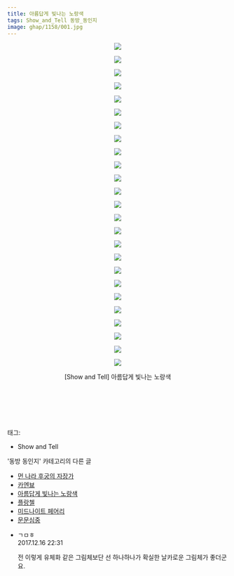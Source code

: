 ```yaml
---
title: 아름답게 빛나는 노랑색
tags: Show_and_Tell 동방_동인지
image: ghap/1158/001.jpg
---
```

<div class="article">
<p style="text-align: center; clear: none; float: none;"><img src="{{ site.nasurl }}/ghap/1158/001.jpg"/></p>
<p style="text-align: center; clear: none; float: none;"><img src="{{ site.nasurl }}/ghap/1158/002.jpg"/></p>
<p style="text-align: center; clear: none; float: none;"><img src="{{ site.nasurl }}/ghap/1158/003.jpg"/></p>
<p style="text-align: center; clear: none; float: none;"><img src="{{ site.nasurl }}/ghap/1158/004.jpg"/></p>
<p style="text-align: center; clear: none; float: none;"><img src="{{ site.nasurl }}/ghap/1158/005.jpg"/></p>
<p style="text-align: center; clear: none; float: none;"><img src="{{ site.nasurl }}/ghap/1158/006.jpg"/></p>
<p style="text-align: center; clear: none; float: none;"><img src="{{ site.nasurl }}/ghap/1158/007.jpg"/></p>
<p style="text-align: center; clear: none; float: none;"><img src="{{ site.nasurl }}/ghap/1158/008.jpg"/></p>
<p style="text-align: center; clear: none; float: none;"><img src="{{ site.nasurl }}/ghap/1158/009.jpg"/></p>
<p style="text-align: center; clear: none; float: none;"><img src="{{ site.nasurl }}/ghap/1158/010.jpg"/></p>
<p style="text-align: center; clear: none; float: none;"><img src="{{ site.nasurl }}/ghap/1158/011.jpg"/></p>
<p style="text-align: center; clear: none; float: none;"><img src="{{ site.nasurl }}/ghap/1158/012.jpg"/></p>
<p style="text-align: center; clear: none; float: none;"><img src="{{ site.nasurl }}/ghap/1158/013.jpg"/></p>
<p style="text-align: center; clear: none; float: none;"><img src="{{ site.nasurl }}/ghap/1158/014.jpg"/></p>
<p style="text-align: center; clear: none; float: none;"><img src="{{ site.nasurl }}/ghap/1158/015.jpg"/></p>
<p style="text-align: center; clear: none; float: none;"><img src="{{ site.nasurl }}/ghap/1158/016.jpg"/></p>
<p style="text-align: center; clear: none; float: none;"><img src="{{ site.nasurl }}/ghap/1158/017.jpg"/></p>
<p style="text-align: center; clear: none; float: none;"><img src="{{ site.nasurl }}/ghap/1158/018.jpg"/></p>
<p style="text-align: center; clear: none; float: none;"><img src="{{ site.nasurl }}/ghap/1158/019.jpg"/></p>
<p style="text-align: center; clear: none; float: none;"><img src="{{ site.nasurl }}/ghap/1158/020.jpg"/></p>
<p style="text-align: center; clear: none; float: none;"><img src="{{ site.nasurl }}/ghap/1158/021.jpg"/></p>
<p style="text-align: center; clear: none; float: none;"><img src="{{ site.nasurl }}/ghap/1158/022.jpg"/></p>
<p style="text-align: center; clear: none; float: none;"><img src="{{ site.nasurl }}/ghap/1158/023.jpg"/></p>
<p style="text-align: center; clear: none; float: none;"><img src="{{ site.nasurl }}/ghap/1158/024.jpg"/></p>
<p style="text-align: center; clear: none; float: none;"><img src="{{ site.nasurl }}/ghap/1158/025.jpg"/></p>
<p style="text-align: center; clear: none; float: none;">[Show and Tell] 아름답게 빛나는 노랑색<br/></p>
<p style="text-align: center; clear: none; float: none;"><br/></p>
<p style="text-align: center; clear: none; float: none;"><br/></p>
<p><br/></p>
</div><div class="tagTrail">
<p>태그: </p>
<ul>
<li>Show and Tell</li>
</ul>
</div><div class="another">
<p>'동방 동인지' 카테고리의 다른 글</p>
<ul>
<li><a href="/2016-07-27-ghap_1160">먼 나라 후궁의 자장가</a></li>
<li><a href="/2016-07-27-ghap_1159">카엔뵤</a></li>
<li><a href="/2016-07-27-ghap_1158">아름답게 빛나는 노랑색</a></li>
<li><a href="/2016-07-27-ghap_1157">플랑첼</a></li>
<li><a href="/2016-07-27-ghap_1156">미드나이트 페어리</a></li>
<li><a href="/2016-07-27-ghap_1155">문문심중</a></li>
</ul>
</div><div class="cb_module cb_fluid">
<div class="cb_wrt cb_profile">
<div class="comment">
<ul>
<li class="cb_thumb_off" id="comment15153557">
<div class="cb_comment_area">
<div class="cb_info_area">
<div class="cb_section">
<span class="cb_nick_name">ㄱㅁㅎ</span>
</div>
<div class="cb_section">
<span class="cb_date">2017.12.16 22:31 </span>
</div>
</div>
<div class="cb_dsc_comment">
<p class="cb_dsc">
											전 이렇게 유체화 같은 그림체보단 선 하나하나가 확실한 날카로운 그림체가 좋더군요.
										</p>
</div>
</div></li>
</ul>
</div>
</div><!-- commentList close -->
</div>